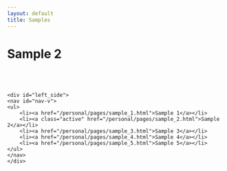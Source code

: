 ```yaml
---
layout: default
title: Samples
---
```

<div id="wrapper">

<div id="content_area">
<div id="content_body">
<h1>Sample 2</h1>
<div align="center" style="padding:20px;">
</div>
</div>
</div>

    <div id="left_side">
    <nav id="nav-v">
    <ul>
        <li><a href="/personal/pages/sample_1.html">Sample 1</a></li>
        <li><a class="active" href="/personal/pages/sample_2.html">Sample 2</a></li>
        <li><a href="/personal/pages/sample_3.html">Sample 3</a></li>
        <li><a href="/personal/pages/sample_4.html">Sample 4</a></li>
        <li><a href="/personal/pages/sample_5.html">Sample 5</a></li>
    </ul>
    </nav>
    </div>
</div>
